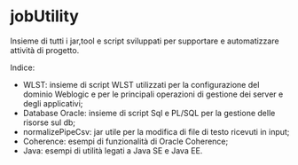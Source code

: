 # jobUtility
Insieme di tutti i jar,tool e script sviluppati per supportare e automatizzare attività di progetto. 

Indice:
* WLST: insieme di script WLST utilizzati per la configurazione del dominio Weblogic e per le principali operazioni di gestione dei server e degli applicativi;
* Database Oracle: insieme di script Sql e PL/SQL per la gestione delle risorse sul db;
* normalizePipeCsv: jar utile per la modifica di file di testo ricevuti in input;
* Coherence: esempi di funzionalità di Oracle Coherence;
* Java: esempi di utilità legati a Java SE e Java EE.
